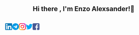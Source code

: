 <h2 style="text-align: center;"> Hi there , I'm Enzo Alexsander!👋</h2>

<br/>
<a href="https://www.linkedin.com/in/enzo-alexsander/">
  <img align="left" alt="Linkedin" width="22px" src="./assets/linkedin.svg" />
</a>
<a href="https://t.me/enzoalexsander">
  <img align="left" alt="Telegram" width="22px" src="./assets/telegram.svg" />
</a>
<a href="https://www.instagram.com/enzo.alexsander/">
  <img align="left" alt="Instagram" width="22px" src="./assets/instagram.svg" />
</a>
<a href="https://twitter.com/enzoalexsander9">
  <img align="left" alt="Twitter" width="22px" src="./assets/twitter.svg" />
</a>
<a href="https://www.facebook.com/profile.php?id=100003578268051">
  <img align="left" alt=" Facebook" width="22px" src="./assets/facebook.svg" />
</a>

<!--
**EnzoAlexsander/EnzoAlexsander** is a ✨ _special_ ✨ repository because its `README.md` (this file) appears on your GitHub profile.

Here are some ideas to get you started:

- 🔭 I’m currently working on ...
- 🌱 I’m currently learning ...
- 👯 I’m looking to collaborate on ...
- 🤔 I’m looking for help with ...
- 💬 Ask me about ...
- 📫 How to reach me: ...
- 😄 Pronouns: ...
- ⚡ Fun fact: ...
-->
